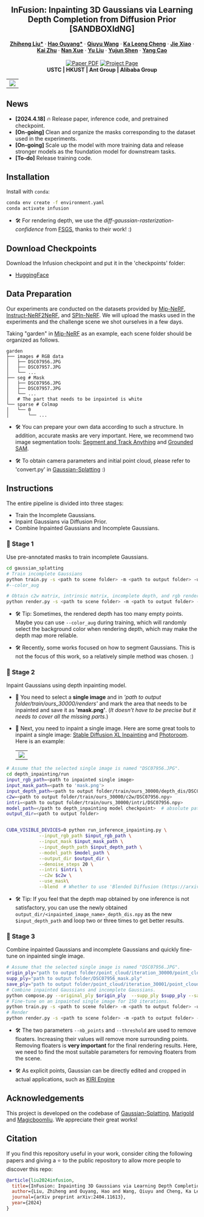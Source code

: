 <p align="center">

  <h2 align="center">InFusion: Inpainting 3D Gaussians via Learning Depth Completion from Diffusion Prior [SANDBOXIdNG]</h2>
  <p align="center">
    <a href="https://johanan528.github.io/"><strong>Zhiheng Liu*</strong></a>
    ·
    <a href="https://ken-ouyang.github.io/"><strong>Hao Ouyang*</strong></a>
    ·
    <a href="https://github.com/qiuyu96"><strong>Qiuyu Wang</strong></a>
    ·
    <a href="https://felixcheng97.github.io/"><strong>Ka Leong Cheng</strong></a>
    ·
    <a href="https://jiexiaou.github.io/"><strong>Jie Xiao</strong></a>
    ·
    <a href="https://scholar.google.com/citations?user=Mo_2YsgAAAAJ&hl=zh-CN"><strong>Kai Zhu</strong></a>
    ·
    <a href="https://xuenan.net/"><strong>Nan Xue</strong></a>
    ·
    <a href="https://scholar.google.com/citations?user=8zksQb4AAAAJ&hl=zh-CN"><strong>Yu Liu</strong></a>
    ·
    <a href="https://shenyujun.github.io/"><strong>Yujun Shen</strong></a>
    ·
    <a href="https://staff.ustc.edu.cn/~forrest/"><strong>Yang Cao</strong></a>
    <br>
    <br>
        <a href="http://arxiv.org/abs/2404.11613"><img src='https://img.shields.io/badge/arXiv-Infusion-red' alt='Paper PDF'></a>
        <a href='https://johanan528.github.io/Infusion/'><img src='https://img.shields.io/badge/Project_Page-Infusion-green' alt='Project Page'></a>
    <br>
    <b> USTC |&nbsp;HKUST |&nbsp;Ant Group |&nbsp;Alibaba Group  </b>
  </p>

  <table align="center">
    <tr>
    <td>
      <img src="assets/Figures/teaser.png">
    </td>
    </tr>
  </table>

## News
* **[2024.4.18]** 🔥 Release paper, inference code, and pretrained checkpoint.
* **[On-going]** Clean and organize the masks corresponding to the dataset used in the experiments.
* **[On-going]** Scale up the model with more training data and release stronger models as the foundation model for downstream tasks.
* **[To-do]** Release training code.

## Installation
Install with `conda`: 
```bash
conda env create -f environment.yaml
conda activate infusion
```
* 🛠️ For rendering depth, we use the *diff-gaussian-rasterization-confidence* from [FSGS](https://github.com/VITA-Group/FSGS/tree/main/submodules/diff-gaussian-rasterization-confidence), thanks to their work! :)
## Download Checkpoints
Download the Infusion checkpoint and put it in the 'checkpoints' folder: 
* [HuggingFace](https://huggingface.co/Johanan0528/Infusion/tree/main)

## Data Preparation
Our experiments are conducted on the datasets provided by [Mip-NeRF](https://jonbarron.info/mipnerf360/), [Instruct-NeRF2NeRF](https://drive.google.com/drive/folders/1v4MLNoSwxvSlWb26xvjxeoHpgjhi_s-s?usp=share_link), and [SPIn-NeRF](https://drive.google.com/drive/folders/1N7D4-6IutYD40v9lfXGSVbWrd47UdJEC?usp=share_link). 
We will upload the masks used in the experiments and the challenge scene we shot ourselves in a few days.

Taking "garden" in [Mip-NeRF](https://jonbarron.info/mipnerf360/) as an example, each scene folder should be organized as follows.
```
garden
├── images # RGB data
│   ├── DSC07956.JPG
│   ├── DSC07957.JPG
│   └── ...                   
├── seg # Mask 
│   ├── DSC07956.JPG
│   ├── DSC07957.JPG
│   └── ... 
│   # The part that needs to be inpainted is white
└── sparse # Colmap
│   └── 0
│       └── ...
```


* 🛠️ You can prepare your own data according to such a structure. In addition, accurate masks are very important. Here, we recommend two image segmentation tools: [Segment and Track Anything](https://github.com/z-x-yang/Segment-and-Track-Anything) and [Grounded SAM](https://github.com/IDEA-Research/Grounded-Segment-Anything).

* 🛠️ To obtain camera parameters and initial point cloud, please refer to 'convert.py' in [Gaussian-Splatting](https://github.com/graphdeco-inria/gaussian-splatting/tree/main) :)
## Instructions
The entire pipeline is divided into three stages: 
* Train the Incomplete Gaussians. 
* Inpaint Gaussians via Diffusion Prior.
* Combine Inpainted Gaussians and Incomplete Gaussians.
### 🌺 Stage 1
Use pre-annotated masks to train incomplete Gaussians.
```bash
cd gaussian_splatting
# Train incomplete Gaussians
python train.py -s <path to scene folder> -m <path to output folder> -u nothing --mask_training
#--color_aug

# Obtain c2w matrix, intrinsic matrix, incomplete depth, and rgb rendering image
python render.py -s <path to scene folder> -m <path to output folder> -u nothing
```
* 🛠️ Tip: Sometimes, the rendered depth has too many empty points. Maybe you can use `--color_aug` during training, which will randomly select the background color when rendering depth, which may make the depth map more reliable.

* 🛠️ Recently, some works focused on how to segment Gaussians. This is not the focus of this work, so a relatively simple method was chosen. :)

### 🌺 Stage 2
Inpaint Gaussians using depth inpainting model.
* 📢 You need to select a **single image** and in *'path to output folder/train/ours_30000/renders'* and mark the area that needs to be inpainted and save it as **'mask.png'**. (*It doesn’t have to be precise but it needs to cover all the missing parts.*)

* 📢 Next, you need to inpaint a single image. Here are some great tools to inpaint a single image: [Stable Diffusion XL Inpainting](https://huggingface.co/spaces/diffusers/stable-diffusion-xl-inpainting) and [Photoroom](https://app.photoroom.com/create). Here is an example:
  <table align="center">
    <tr>
    <td>
      <img src="assets/Figures/inpaint_example.png">
    </td>
    </tr>
  </table>

```bash
# Assume that the selected single image is named "DSC07956.JPG".
cd depth_inpainting/run
input_rgb_path=<path to inpainted single image>
input_mask_path=<path to 'mask.png'>
input_depth_path=<path to output folder/train/ours_30000/depth_dis/DSC07956.npy>
c2w=<path to output folder/train/ours_30000/c2w/DSC07956.npy>
intri=<path to output folder/train/ours_30000/intri/DSC07956.npy>
model_path=</path to depth_inpainting model checkpoint>  # absolute path
output_dir=<path to output folder>


CUDA_VISIBLE_DEVICES=0 python run_inference_inpainting.py \
            --input_rgb_path $input_rgb_path \
            --input_mask $input_mask_path \
            --input_depth_path $input_depth_path \
            --model_path $model_path \
            --output_dir $output_dir \
            --denoise_steps 20 \
            --intri $intri \
            --c2w $c2w \
            --use_mask\
            --blend  # Whether to use 'Blended Diffusion (https://arxiv.org/abs/2111.14818)' during inference. 
```
* 🛠️ Tip: If you feel that the depth map obtained by one inference is not satisfactory, you can use the newly obtained `output_dir/<inpainted_image_name>_depth_dis.npy` as the new `$input_depth_path` and loop two or three times to get better results.
### 🌺 Stage 3
Combine inpainted Gaussians and incomplete Gaussians and quickly fine-tune on inpainted single image.
```bash
# Assume that the selected single image is named "DSC07956.JPG".
origin_ply="path to output folder/point_cloud/iteration_30000/point_cloud.ply"
supp_ply="path to output folder/DSC07956_mask.ply"
save_ply="path to output folder/point_cloud/iteration_30001/point_cloud.ply"
# Combine inpainted Gaussians and incomplete Gaussians.
python compose.py --original_ply $origin_ply  --supp_ply $supp_ply --save_ply $save_ply --nb_points 100 --threshold 1.0
# Fine-tune on an inpainted single image for 150 iterations.
python train.py -s <path to scene folder> -m <path to output folder> -u DSC07956.JPG -n <path to inpainted single image> --load_iteration 30001 --iteration 150
# Render
python render.py -s <path to scene folder> -m <path to output folder> -u nothing --iteration 150
```

* 🛠️ The two parameters `--nb_points` and `--threshold` are used to remove floaters. Increasing their values will remove more surrounding points. Removing floaters is **very important** for the final rendering results. Here, we need to find the most suitable parameters for removing floaters from the scene. 

* 🛠️ As explicit points, Gaussian can be directly edited and cropped in actual applications, such as [KIRI Engine](https://www.kiriengine.com/)
## Acknowledgements
This project is developed on the codebase of [Gaussian-Splatting](https://github.com/graphdeco-inria/gaussian-splatting/tree/main), [Marigold](https://github.com/prs-eth/marigold) and [Magicboomliu](https://github.com/Magicboomliu). We appreciate their great works! 

## Citation
If you find this repository useful in your work, consider citing the following papers and giving a ⭐ to the public repository to allow more people to discover this repo:
```BibTeX
@article{liu2024infusion,
  title={InFusion: Inpainting 3D Gaussians via Learning Depth Completion from Diffusion Prior},
  author={Liu, Zhiheng and Ouyang, Hao and Wang, Qiuyu and Cheng, Ka Leong and Xiao, Jie and Zhu, Kai and Xue, Nan and Liu, Yu and Shen, Yujun and Cao, Yang},
  journal={arXiv preprint arXiv:2404.11613},
  year={2024}
}

```
